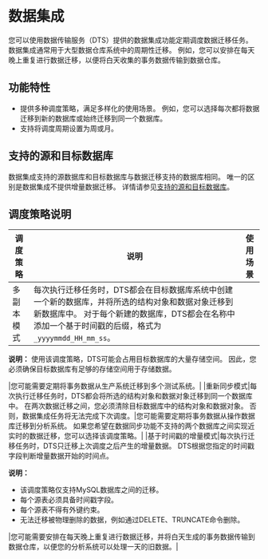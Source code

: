 # 数据集成

您可以使用数据传输服务（DTS）提供的数据集成功能定期调度数据迁移任务。 数据集成通常用于大型数据仓库系统中的周期性迁移。 例如，您可以安排在每天晚上重复进行数据迁移，以便将白天收集的事务数据传输到数据仓库。

## 功能特性

-   提供多种调度策略，满足多样化的使用场景。 例如，您可以选择每次都将数据迁移到新的数据库或始终迁移到同一个数据库。
-   支持将调度周期设置为周或月。

## 支持的源和目标数据库

数据集成支持的源数据库和目标数据库与数据迁移支持的数据库相同。 唯一的区别是数据集成不提供增量数据迁移。 详情请参见[支持的源和目标数据库](/intl.zh-CN/产品简介/支持的源和目标数据库.md)。

## 调度策略说明

|调度策略|说明|使用场景|
|----|--|----|
|多副本模式|每次执行迁移任务时，DTS都会在目标数据库系统中创建一个新的数据库，并将所选的结构对象和数据对象迁移到新数据库中。 对于每个新建的数据库，DTS都会在名称中添加一个基于时间戳的后缀，格式为`_yyyymmdd_HH_mm_ss`。

**说明：** 使用该调度策略，DTS可能会占用目标数据库的大量存储空间。 因此，您必须确保目标数据库有足够的存储空间用于存储数据。

|您可能需要定期将事务数据从生产系统迁移到多个测试系统。|
|重新同步模式|每次执行迁移任务时，DTS都会将所选的结构对象和数据对象迁移到同一个数据库中。 在两次数据迁移之间，您必须清除目标数据库中的结构对象和数据对象。 否则，数据集成任务将无法完成下次调度。|您可能需要定期将事务数据从操作数据库迁移到分析系统。 如果您希望在数据同步功能不支持的两个数据库之间实现近实时的数据迁移，您可以选择该调度策略。|
|基于时间戳的增量模式|每次执行迁移任务时，DTS只迁移上次调度之后产生的增量数据。 DTS根据您指定的时间戳字段判断增量数据开始的时间点。

**说明：**

-   该调度策略仅支持MySQL数据库之间的迁移。
-   每个源表必须具备时间戳字段。
-   每个源表不得有外键约束。
-   无法迁移被物理删除的数据，例如通过DELETE、TRUNCATE命令删除。

|您可能需要安排在每天晚上重复进行数据迁移，并将白天生成的事务数据传输到数据仓库，以便您的分析系统可以处理一天的旧数据。|


